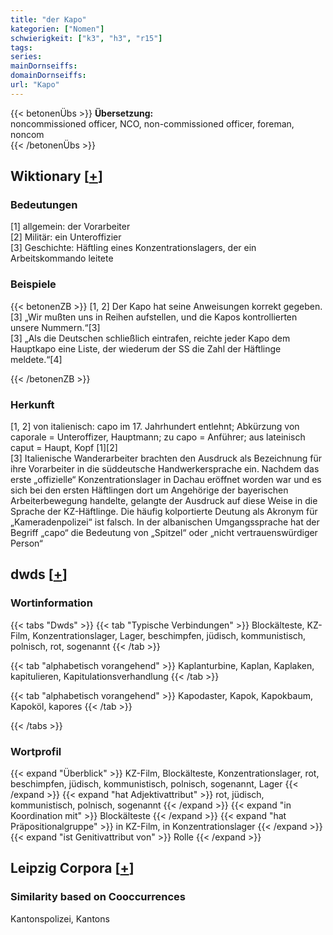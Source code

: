```yaml
---
title: "der Kapo"
kategorien: ["Nomen"]
schwierigkeit: ["k3", "h3", "r15"]
tags:
series:
mainDornseiffs:
domainDornseiffs:
url: "Kapo"
---
```


{{< betonenÜbs >}}
**Übersetzung:**  
noncommissioned officer, NCO, non-commissioned officer, foreman, noncom  
{{< /betonenÜbs >}}

## Wiktionary [[+](https://de.wiktionary.org/wiki/Kapo)]

### Bedeutungen
[1] allgemein: der Vorarbeiter  
[2] Militär: ein Unteroffizier  
[3] Geschichte: Häftling eines Konzentrationslagers, der ein Arbeitskommando leitete  

### Beispiele
{{< betonenZB >}}
[1, 2] Der Kapo hat seine Anweisungen korrekt gegeben.  
[3] „Wir mußten uns in Reihen aufstellen, und die Kapos kontrollierten unsere Nummern.“[3]  
[3] „Als die Deutschen schließlich eintrafen, reichte jeder Kapo dem Hauptkapo eine Liste, der wiederum der SS die Zahl der Häftlinge meldete.“[4]  

{{< /betonenZB >}}
### Herkunft
[1, 2] von italienisch: capo im 17. Jahrhundert entlehnt; Abkürzung von caporale = Unteroffizer, Hauptmann; zu capo  = Anführer; aus lateinisch caput = Haupt, Kopf [1][2]  
[3] Italienische Wanderarbeiter brachten den Ausdruck als Bezeichnung für ihre Vorarbeiter in die süddeutsche Handwerkersprache ein. Nachdem das erste „offizielle“ Konzentrationslager in Dachau eröffnet worden war und es sich bei den ersten Häftlingen dort um Angehörige der bayerischen Arbeiterbewegung handelte, gelangte der Ausdruck auf diese Weise in die Sprache der KZ-Häftlinge. Die häufig kolportierte Deutung als Akronym für „Kameradenpolizei“ ist falsch. In der albanischen Umgangssprache hat der Begriff „capo“ die Bedeutung von „Spitzel“ oder „nicht vertrauenswürdiger Person“  



## dwds [[+](https://www.dwds.de/wb/Kapo)]

### Wortinformation
{{< tabs "Dwds" >}}
{{< tab "Typische Verbindungen" >}}
Blockälteste, KZ-Film, Konzentrationslager, Lager, beschimpfen, jüdisch, kommunistisch, polnisch, rot, sogenannt
{{< /tab >}}

{{< tab "alphabetisch vorangehend" >}}
Kaplanturbine, Kaplan, Kaplaken, kapitulieren, Kapitulationsverhandlung
{{< /tab >}}

{{< tab "alphabetisch vorangehend" >}}
Kapodaster, Kapok, Kapokbaum, Kapoköl, kapores
{{< /tab >}}

{{< /tabs >}}

### Wortprofil
{{< expand "Überblick" >}} KZ-Film, Blockälteste, Konzentrationslager, rot, beschimpfen, jüdisch, kommunistisch, polnisch, sogenannt, Lager {{< /expand >}}
{{< expand "hat Adjektivattribut" >}} rot, jüdisch, kommunistisch, polnisch, sogenannt {{< /expand >}}
{{< expand "in Koordination mit" >}} Blockälteste {{< /expand >}}
{{< expand "hat Präpositionalgruppe" >}} in KZ-Film, in Konzentrationslager {{< /expand >}}
{{< expand "ist Genitivattribut von" >}} Rolle {{< /expand >}}

## Leipzig Corpora [[+](https://corpora.uni-leipzig.de/en/res?word=Kapo&corpusId=deu_newscrawl-public_2018)]


### Similarity based on Cooccurrences
Kantonspolizei, Kantons

